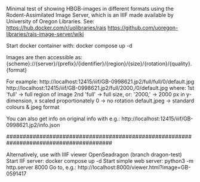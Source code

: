 Minimal test of showing HBGB-images in different formats using the Rodent-Assimilated Image Server, which is an IIIF made available by University of Oregon Libraries. See:
https://hub.docker.com/r/uolibraries/rais
https://github.com/uoregon-libraries/rais-image-server/wiki

Start docker container with:
docker compose up -d

Images are then accessible as:
{scheme}://{server}/{prefix}/{identifier}/{region}/{size}/{rotation}/{quality}.{format}

For example:
http://localhost:12415/iiif/GB-0998621.jp2/full/full/0/default.jpg
http://localhost:12415/iiif/GB-0998621.jp2/full/2000,/0/default.jpg
where:
1st 'full' -> full region of image
2nd 'full' -> full size, or: '2000,' -> 2000 px in y-dimension, x scaled proportionately
0 -> no rotation
default.jpeg -> standard colours & jpeg format

You can also get info on original info with e.g.:
http://localhost:12415/iiif/GB-0998621.jp2/info.json

########################################################################################

Alternatively, use with IIIF viewer OpenSeadragon (branch dragon-test)
Start IIF server:
docker compose up -d
Start simple web server:
python3 -m http.server 8000
Go to, e.g.:
http://localhost:8000/viewer.html?image=GB-0591417

